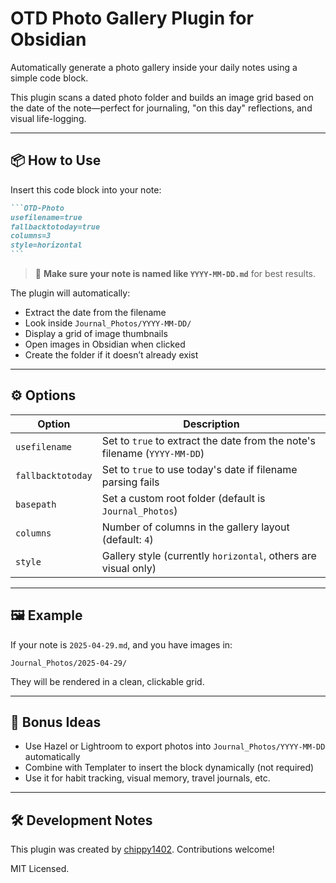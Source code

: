 # OTD Photo Gallery Plugin for Obsidian

Automatically generate a photo gallery inside your daily notes using a simple code block.

This plugin scans a dated photo folder and builds an image grid based on the date of the note—perfect for journaling, "on this day" reflections, and visual life-logging.

---

## 📦 How to Use

Insert this code block into your note:

````markdown
```OTD-Photo
usefilename=true
fallbacktotoday=true
columns=3
style=horizontal
```
````

> 📝 **Make sure your note is named like `YYYY-MM-DD.md`** for best results.

The plugin will automatically:
- Extract the date from the filename
- Look inside `Journal_Photos/YYYY-MM-DD/`
- Display a grid of image thumbnails
- Open images in Obsidian when clicked
- Create the folder if it doesn’t already exist

---

## ⚙️ Options

| Option           | Description                                                                 |
|------------------|-----------------------------------------------------------------------------|
| `usefilename`     | Set to `true` to extract the date from the note's filename (`YYYY-MM-DD`) |
| `fallbacktotoday` | Set to `true` to use today's date if filename parsing fails                |
| `basepath`        | Set a custom root folder (default is `Journal_Photos`)                     |
| `columns`         | Number of columns in the gallery layout (default: `4`)                     |
| `style`           | Gallery style (currently `horizontal`, others are visual only)             |

---

## 🖼 Example

If your note is `2025-04-29.md`, and you have images in:
```
Journal_Photos/2025-04-29/
```
They will be rendered in a clean, clickable grid.

---

## 🔧 Bonus Ideas

- Use Hazel or Lightroom to export photos into `Journal_Photos/YYYY-MM-DD` automatically
- Combine with Templater to insert the block dynamically (not required)
- Use it for habit tracking, visual memory, travel journals, etc.

---

## 🛠 Development Notes

This plugin was created by [chippy1402](https://github.com/chippy1402). Contributions welcome!

MIT Licensed.
